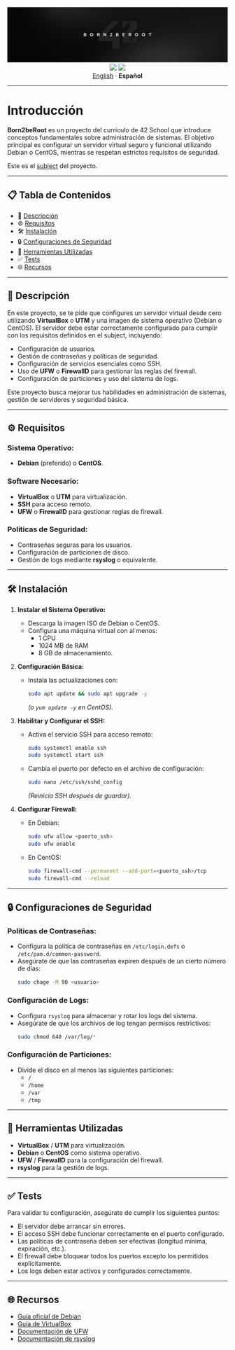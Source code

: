 <div align="center">
  <img src="https://raw.githubusercontent.com/15Galan/42_project-readmes/refs/heads/master/banners/cursus/projects/born2beroot-dark.png" />
  <img src="https://img.shields.io/badge/status-finished-darkgreen" />
  <img src="https://img.shields.io/badge/score-125-darkblue" /><br/> 
   <a href="/README-en.md">English<a> · <b>Español</b>
</div> 

---

# Introducción

**Born2beRoot** es un proyecto del currículo de 42 School que introduce conceptos fundamentales sobre administración de sistemas. El objetivo principal es configurar un servidor virtual seguro y funcional utilizando Debian o CentOS, mientras se respetan estrictos requisitos de seguridad.

Este es el [subject](es.subject.pdf) del proyecto. 

---

## 📋 Tabla de Contenidos

- 📖 [Descripción](#descripción)
- ⚙️ [Requisitos](#requisitos)
- 🛠️ [Instalación](#instalación)
- 🔒 [Configuraciones de Seguridad](#configuraciones-de-seguridad)
- 🧩 [Herramientas Utilizadas](#herramientas-utilizadas)
- ✅ [Tests](#tests)
- 🌐 [Recursos](#recursos)

---

## 📖 Descripción

En este proyecto, se te pide que configures un servidor virtual desde cero utilizando **VirtualBox** o **UTM** y una imagen de sistema operativo (Debian o CentOS). El servidor debe estar correctamente configurado para cumplir con los requisitos definidos en el subject, incluyendo:

- Configuración de usuarios.
- Gestión de contraseñas y políticas de seguridad.
- Configuración de servicios esenciales como SSH.
- Uso de **UFW** o **FirewallD** para gestionar las reglas del firewall.
- Configuración de particiones y uso del sistema de logs.

Este proyecto busca mejorar tus habilidades en administración de sistemas, gestión de servidores y seguridad básica.

---

## ⚙️ Requisitos

### Sistema Operativo:
- **Debian** (preferido) o **CentOS**.

### Software Necesario:
- **VirtualBox** o **UTM** para virtualización.
- **SSH** para acceso remoto.
- **UFW** o **FirewallD** para gestionar reglas de firewall.

### Políticas de Seguridad:
- Contraseñas seguras para los usuarios.
- Configuración de particiones de disco.
- Gestión de logs mediante **rsyslog** o equivalente.

---

## 🛠️ Instalación

1. **Instalar el Sistema Operativo:**
   - Descarga la imagen ISO de Debian o CentOS.
   - Configura una máquina virtual con al menos:
     - 1 CPU
     - 1024 MB de RAM
     - 8 GB de almacenamiento.

2. **Configuración Básica:**
   - Instala las actualizaciones con:
     ```bash
     sudo apt update && sudo apt upgrade -y
     ```
     *(o `yum update -y` en CentOS).*

3. **Habilitar y Configurar el SSH:**
   - Activa el servicio SSH para acceso remoto:
     ```bash
     sudo systemctl enable ssh
     sudo systemctl start ssh
     ```
   - Cambia el puerto por defecto en el archivo de configuración:
     ```bash
     sudo nano /etc/ssh/sshd_config
     ```
     *(Reinicia SSH después de guardar).*

4. **Configurar Firewall:**
   - En Debian:
     ```bash
     sudo ufw allow <puerto_ssh>
     sudo ufw enable
     ```
   - En CentOS:
     ```bash
     sudo firewall-cmd --permanent --add-port=<puerto_ssh>/tcp
     sudo firewall-cmd --reload
     ```

---

## 🔒 Configuraciones de Seguridad

### Políticas de Contraseñas:
- Configura la política de contraseñas en `/etc/login.defs` o `/etc/pam.d/common-password`.
- Asegúrate de que las contraseñas expiren después de un cierto número de días:
  ```bash
  sudo chage -M 90 <usuario>
  ```

### Configuración de Logs:
- Configura `rsyslog` para almacenar y rotar los logs del sistema.
- Asegúrate de que los archivos de log tengan permisos restrictivos:
  ```bash
  sudo chmod 640 /var/log/*
  ```

### Configuración de Particiones:
- Divide el disco en al menos las siguientes particiones:
  - `/`
  - `/home`
  - `/var`
  - `/tmp`

---

## 🧩 Herramientas Utilizadas

- **VirtualBox** / **UTM** para virtualización.
- **Debian** o **CentOS** como sistema operativo.
- **UFW** / **FirewallD** para la configuración del firewall.
- **rsyslog** para la gestión de logs.

---

## ✅ Tests

Para validar tu configuración, asegúrate de cumplir los siguientes puntos:

- El servidor debe arrancar sin errores.
- El acceso SSH debe funcionar correctamente en el puerto configurado.
- Las políticas de contraseña deben ser efectivas (longitud mínima, expiración, etc.).
- El firewall debe bloquear todos los puertos excepto los permitidos explícitamente.
- Los logs deben estar activos y configurados correctamente.

---

## 🌐 Recursos

- [Guía oficial de Debian](https://www.debian.org/doc/)
- [Guía de VirtualBox](https://www.virtualbox.org/manual/)
- [Documentación de UFW](https://help.ubuntu.com/community/UFW)
- [Documentación de rsyslog](https://www.rsyslog.com/doc/)

